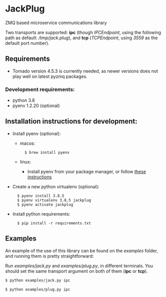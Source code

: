 # JackPlug
ZMQ based microservice communications library

Two transports are supported: **ipc** (though *IPCEndpoint*, using the following path
as default: */tmp/jack.plug*), and **tcp** (*TCPEndpoint*, using *3559* as the default
port number).

## Requirements
* Tornado version 4.5.3 is currently needed, as newer versions does not play
  well on latest pyzmq packages.

### Development requirements:
* python 3.8
* pyenv 1.2.20 (optional)

## Installation instructions for development:
- Install pyenv (optional):
    - macos:

            $ brew install pyenv

    - linux:
        - Install pyenv from your package manager, or follow [these instructions](https://github.com/pyenv/pyenv#basic-github-checkout)

- Create a new python virtualenv (optional):

        $ pyenv install 3.8.5
        $ pyenv virtualenv 3.8.5 jackplug
        $ pyenv activate jackplug

- Install python requirements:

        $ pip install -r requirements.txt

## Examples
An example of the use of this library can be found on the *examples* folder, and
running them is pretty straightforward:

Run *examples/jack.py* and *examples/plug.py*, in different terminals. You
should set the same transport argument on both of them (**ipc** or **tcp**).

```bash
$ python examples/jack.py ipc
```
```bash
$ python examples/plug.py ipc
```
